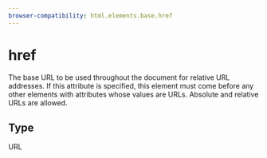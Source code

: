 ```yaml
---
browser-compatibility: html.elements.base.href
---
```


# href

The base URL to be used throughout the document for relative URL addresses. If this attribute is specified, this element must come before any other elements with attributes whose values are URLs. Absolute and relative URLs are allowed.

## Type

URL
